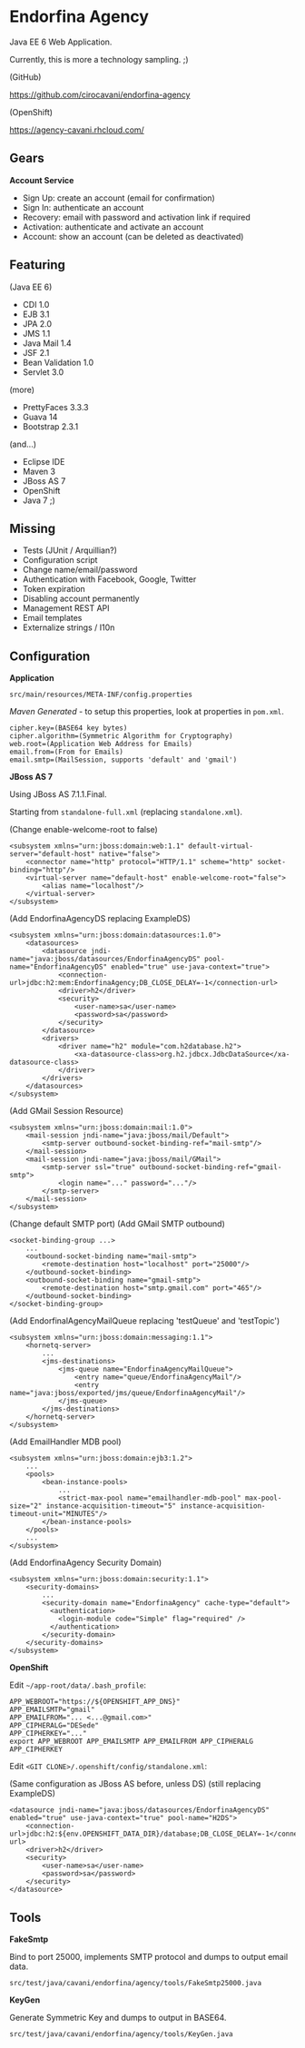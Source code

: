 Endorfina Agency
================

Java EE 6 Web Application.

Currently, this is more a technology sampling. ;)

(GitHub)

https://github.com/cirocavani/endorfina-agency

(OpenShift)

https://agency-cavani.rhcloud.com/

Gears
-----

**Account Service**

* Sign Up: create an account (email for confirmation)
* Sign In: authenticate an account
* Recovery: email with password and activation link if required
* Activation: authenticate and activate an account
* Account: show an account (can be deleted as deactivated)

Featuring
---------

(Java EE 6)
* CDI 1.0
* EJB 3.1
* JPA 2.0
* JMS 1.1
* Java Mail 1.4
* JSF 2.1
* Bean Validation 1.0
* Servlet 3.0

(more)
* PrettyFaces 3.3.3
* Guava 14
* Bootstrap 2.3.1

(and...)
* Eclipse IDE
* Maven 3
* JBoss AS 7
* OpenShift
* Java 7 ;)

Missing
-------

* Tests (JUnit / Arquillian?)
* Configuration script
* Change name/email/password
* Authentication with Facebook, Google, Twitter
* Token expiration
* Disabling account permanently
* Management REST API
* Email templates
* Externalize strings / I10n

Configuration
-------------

**Application**

`src/main/resources/META-INF/config.properties`

*Maven Generated* - to setup this properties, look at properties in `pom.xml`.

    cipher.key=(BASE64 key bytes)
    cipher.algorithm=(Symmetric Algorithm for Cryptography) 
    web.root=(Application Web Address for Emails)
    email.from=(From for Emails)
    email.smtp=(MailSession, supports 'default' and 'gmail') 


**JBoss AS 7**

Using JBoss AS 7.1.1.Final.

Starting from `standalone-full.xml` (replacing `standalone.xml`).

(Change enable-welcome-root to false)

    <subsystem xmlns="urn:jboss:domain:web:1.1" default-virtual-server="default-host" native="false">
        <connector name="http" protocol="HTTP/1.1" scheme="http" socket-binding="http"/>
        <virtual-server name="default-host" enable-welcome-root="false">
            <alias name="localhost"/>
        </virtual-server>
    </subsystem>


(Add EndorfinaAgencyDS replacing ExampleDS)

    <subsystem xmlns="urn:jboss:domain:datasources:1.0">
        <datasources>
            <datasource jndi-name="java:jboss/datasources/EndorfinaAgencyDS" pool-name="EndorfinaAgencyDS" enabled="true" use-java-context="true">
                <connection-url>jdbc:h2:mem:EndorfinaAgency;DB_CLOSE_DELAY=-1</connection-url>
                <driver>h2</driver>
                <security>
                    <user-name>sa</user-name>
                    <password>sa</password>
                </security>
            </datasource>
            <drivers>
                <driver name="h2" module="com.h2database.h2">
                    <xa-datasource-class>org.h2.jdbcx.JdbcDataSource</xa-datasource-class>
                </driver>
            </drivers>
        </datasources>
    </subsystem>

(Add GMail Session Resource)

    <subsystem xmlns="urn:jboss:domain:mail:1.0">
        <mail-session jndi-name="java:jboss/mail/Default">
            <smtp-server outbound-socket-binding-ref="mail-smtp"/>
        </mail-session>
        <mail-session jndi-name="java:jboss/mail/GMail">
            <smtp-server ssl="true" outbound-socket-binding-ref="gmail-smtp">
                <login name="..." password="..."/>
            </smtp-server>
        </mail-session>
    </subsystem>

(Change default SMTP port)
(Add GMail SMTP outbound)

    <socket-binding-group ...>
        ...
        <outbound-socket-binding name="mail-smtp">
            <remote-destination host="localhost" port="25000"/>
        </outbound-socket-binding>
        <outbound-socket-binding name="gmail-smtp">
            <remote-destination host="smtp.gmail.com" port="465"/>
        </outbound-socket-binding>
    </socket-binding-group>

(Add EndorfinalAgencyMailQueue replacing 'testQueue' and 'testTopic')

    <subsystem xmlns="urn:jboss:domain:messaging:1.1">
        <hornetq-server>
            ...
            <jms-destinations>
                <jms-queue name="EndorfinaAgencyMailQueue">
                    <entry name="queue/EndorfinaAgencyMail"/>
                    <entry name="java:jboss/exported/jms/queue/EndorfinaAgencyMail"/>
                </jms-queue>
            </jms-destinations>
        </hornetq-server>
    </subsystem>

(Add EmailHandler MDB pool)

    <subsystem xmlns="urn:jboss:domain:ejb3:1.2">
        ...
        <pools>
            <bean-instance-pools>
                ...
                <strict-max-pool name="emailhandler-mdb-pool" max-pool-size="2" instance-acquisition-timeout="5" instance-acquisition-timeout-unit="MINUTES"/>
            </bean-instance-pools>
        </pools>
        ...
    </subsystem>

(Add EndorfinaAgency Security Domain)

    <subsystem xmlns="urn:jboss:domain:security:1.1">
        <security-domains>
            ...
            <security-domain name="EndorfinaAgency" cache-type="default">
              <authentication>
                <login-module code="Simple" flag="required" />
              </authentication>
            </security-domain>
        </security-domains>
    </subsystem>

**OpenShift**

Edit `~/app-root/data/.bash_profile`:

	APP_WEBROOT="https://${OPENSHIFT_APP_DNS}"
	APP_EMAILSMTP="gmail"
	APP_EMAILFROM="... <...@gmail.com>"
	APP_CIPHERALG="DESede"
	APP_CIPHERKEY="..."
	export APP_WEBROOT APP_EMAILSMTP APP_EMAILFROM APP_CIPHERALG APP_CIPHERKEY

Edit `<GIT CLONE>/.openshift/config/standalone.xml`:

(Same configuration as JBoss AS before, unless DS)
(still replacing ExampleDS)

    <datasource jndi-name="java:jboss/datasources/EndorfinaAgencyDS" enabled="true" use-java-context="true" pool-name="H2DS">
        <connection-url>jdbc:h2:${env.OPENSHIFT_DATA_DIR}/database;DB_CLOSE_DELAY=-1</connection-url>
        <driver>h2</driver>
        <security>
            <user-name>sa</user-name>
            <password>sa</password>
        </security>
    </datasource>

Tools
-----

**FakeSmtp**

Bind to port 25000, implements SMTP protocol and dumps to output email data.

`src/test/java/cavani/endorfina/agency/tools/FakeSmtp25000.java`

**KeyGen**

Generate Symmetric Key and dumps to output in BASE64.

`src/test/java/cavani/endorfina/agency/tools/KeyGen.java`
